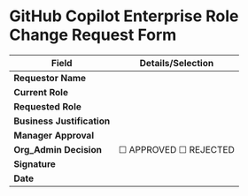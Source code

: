 <!-- Generate a markdown form for requesting a GitHub Copilot Enterprise role change:
Fields: Requestor Name, Current Role, Requested Role, Business Justification, Manager Approval, Org_Admin Decision (☑ APPROVED / ☑ REJECTED), Signature, Date. -->



# GitHub Copilot Enterprise Role Change Request Form

| Field                   | Details/Selection                                      |
|-------------------------|-------------------------------------------------------|
| **Requestor Name**      |                                                       |
| **Current Role**        |                                                       |
| **Requested Role**      |                                                       |
| **Business Justification** |                                                   |
| **Manager Approval**    |                                                       |
| **Org_Admin Decision**  | ☐ APPROVED   ☐ REJECTED                               |
| **Signature**           |                                                       |
| **Date**                |                                                       |